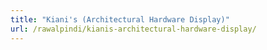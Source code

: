 ```yaml
---
title: "Kiani's (Architectural Hardware Display)"
url: /rawalpindi/kianis-architectural-hardware-display/
---
```

